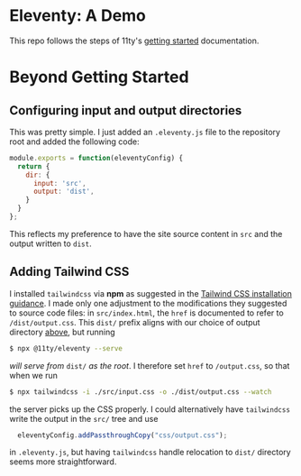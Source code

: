 # Eleventy: A Demo

This repo follows the steps of 11ty's
[getting started](https://www.11ty.dev/docs/getting-started/)
documentation.

# Beyond Getting Started

## Configuring input and output directories

This was pretty simple. I just added an `.eleventy.js`
file to the repository root and added the following code:

```js
module.exports = function(eleventyConfig) {
  return {
    dir: {
      input: 'src',
      output: 'dist',
    }
  }
};
```

This reflects my preference to have the site source content in
`src` and the output written to `dist`.

## Adding Tailwind CSS

I installed `tailwindcss` via **npm** as suggested in the
[Tailwind CSS installation guidance](https://tailwindcss.com/docs/installation).
I made only one adjustment to the modifications they suggested to source
code files: in `src/index.html`, the `href` is documented to refer
to `/dist/output.css`. This `dist/` prefix aligns with our choice of output
directory [above](#configuring-input-and-output-directories), but
running

```bash
$ npx @11ty/eleventy --serve
```
*will serve from* `dist/` *as the root*. I therefore set `href` to
`/output.css`, so that when we run

```bash
$ npx tailwindcss -i ./src/input.css -o ./dist/output.css --watch
```

the server picks up the CSS properly. I could alternatively have
`tailwindcss` write the output in the `src/` tree and use

```js
  eleventyConfig.addPassthroughCopy("css/output.css");
```

in `.eleventy.js`, but having `tailwindcss` handle relocation to `dist/`
directory seems more straightforward.
